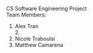 CS Software Engineering Project<br>
Team Members:<br>
1. Alex Tran<br>
2.<br>
3. Nicole Traboulsi<br>
4. Matthew Camarena

